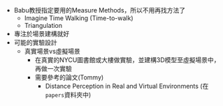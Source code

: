 - Babu教授指定要用的Measure Methods，所以不用再找方法了
	- Imagine Time Walking (Time-to-walk)
	- Triangulation
- 專注於場景建構就好
- 可能的實驗設計
	- 真實場景vs虛擬場景
		- 在真實的NYCU圖書館或大樓做實驗，並建構3D模型至虛擬場景中，再做一次實驗
		- 需要參考的論文(Tommy)
			- Distance Perception in Real and Virtual Environments (在`papers`資料夾中)